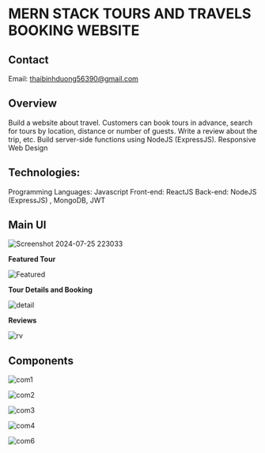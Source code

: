 # MERN STACK TOURS AND TRAVELS BOOKING WEBSITE 
## Contact 
Email: thaibinhduong56390@gmail.com
## Overview
Build a website about travel. Customers can book tours in advance, search for tours by location, distance or number of guests. Write a review about the trip, etc.
Build server-side functions using NodeJS (ExpressJS).
Responsive Web Design
## Technologies:
Programming Languages: Javascript 
Front-end: ReactJS
Back-end: NodeJS (ExpressJS) , MongoDB, JWT
## Main UI 
![Screenshot 2024-07-25 223033](https://github.com/user-attachments/assets/02d41ed4-9a81-4b6b-8869-fce06ce864d5)

**Featured Tour**

![Featured](https://github.com/user-attachments/assets/aff5c8c2-a73d-4521-aa6d-3edf8267b5fa)

**Tour Details and Booking**

![detail](https://github.com/user-attachments/assets/e5ffc286-3cde-49c4-b87b-87273f6e2e87)

**Reviews**

![rv](https://github.com/user-attachments/assets/b8469982-cf3b-49ee-995c-d126d85500a9)

## Components

![com1](https://github.com/user-attachments/assets/2711a7b6-ca27-40ba-90a1-f1e4343f1a6c)


![com2](https://github.com/user-attachments/assets/8c6b5b6c-b7dd-4a71-a1c0-8ba540fbd7ac)


![com3](https://github.com/user-attachments/assets/8b58c257-ed25-4577-b319-fac1c2068618)


![com4](https://github.com/user-attachments/assets/d1863a15-7d66-4308-8d49-49588bd43fed)


![com6](https://github.com/user-attachments/assets/4acdc9d1-31c9-42cd-bca0-6858dee46203)
